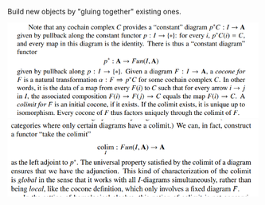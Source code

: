 Build new objects by "gluing together" existing ones.

![](_attachments/Pasted%20image%2020211003193342.png)
![](_attachments/Pasted%20image%2020211003193427.png)